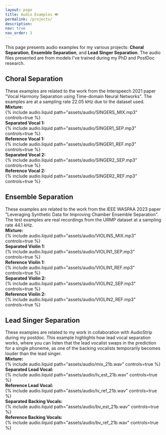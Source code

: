```yaml
---
layout: page
title: Audio Examples 🔊
permalink: /projects/
description: 
nav: true
nav_order: 3
---
```


This page presents audio examples for my various projects: **Choral Separation**, **Ensemble Separation**, and **Lead Singer Separation**. The audio files presented are from models I've trained during my PhD and PostDoc research.

<div class="row mt-3">
    <h2>Choral Separation</h2>
    <div class="caption">
    These examples are related to the work from the Interspeech 2021 paper "Vocal Harmony Separation using Time-domain Neural Networks". The examples are at a sampling rate 22.05 kHz due to the dataset used.
    </div>
    <div class="row">
        <div class="col-sm-6">
            <div><strong>Mixture:</strong></div>
            {% include audio.liquid path="assets/audio/SINGERS_MIX.mp3" controls=true %}
        </div>
        <div class="col-sm-3">
            <div><strong>Separated Vocal 1:</strong></div>
            {% include audio.liquid path="assets/audio/SINGER1_SEP.mp3" controls=true %}
            <div><strong>Reference Vocal 1:</strong></div>
            {% include audio.liquid path="assets/audio/SINGER1_REF.mp3" controls=true %}
        </div>
        <div class="col-sm-3">
             <div><strong>Separated Vocal 2:</strong></div>
            {% include audio.liquid path="assets/audio/SINGER2_SEP.mp3" controls=true %}
             <div><strong>Reference Vocal 2:</strong></div>
            {% include audio.liquid path="assets/audio/SINGER2_REF.mp3" controls=true %}
        </div>
    </div>
</div>

<div class="row mt-3">
    <h2>Ensemble Separation</h2>
    <div class="caption">
    These examples are related to the work from the IEEE WASPAA 2023 paper "Leveraging Synthetic Data for Improving Chamber Ensemble Separation". The test examples are real recordings from the URMP dataset at a sampling rate 44.1 kHz.
    </div>
    <div class="row">
        <div class="col-sm-6">
            <div><strong>Mixture:</strong></div>
            {% include audio.liquid path="assets/audio/VIOLINS_MIX.mp3" controls=true %}
        </div>
        <div class="col-sm-3">
            <div><strong>Separated Violin 1:</strong></div>
            {% include audio.liquid path="assets/audio/VIOLIN1_SEP.mp3" controls=true %}
            <div><strong>Reference Violin 1:</strong></div>
            {% include audio.liquid path="assets/audio/VIOLIN1_REF.mp3" controls=true %}
        </div>
        <div class="col-sm-3">
            <div><strong>Separated Violin 2:</strong></div>
            {% include audio.liquid path="assets/audio/VIOLIN2_SEP.mp3" controls=true %}
            <div><strong>Reference Violin 2:</strong></div>
            {% include audio.liquid path="assets/audio/VIOLIN2_REF.mp3" controls=true %}
        </div>
    </div>
</div>

<div class="row mt-3">
    <h2>Lead Singer Separation</h2>
    <div class="caption">
    These examples are related to my work in collaboration with AudioStrip during my postdoc. This example highlights how lead vocal separation works, where you can listen that the lead vocalist swaps in the prediction for a single phoneme, as one of the backing vocalists temporarily becomes louder than the lead singer.
    </div>
    <div class="row">
        <div class="col-sm-6">
            <div><strong>Mixture:</strong></div>
            {% include audio.liquid path="assets/audio/mix_21b.wav" controls=true %}
        </div>
        <div class="col-sm-3">
            <div><strong>Separated Lead Vocal:</strong></div>
            {% include audio.liquid path="assets/audio/lv_est_21b.wav" controls=true %}
            <div><strong>Reference Lead Vocal:</strong></div>
            {% include audio.liquid path="assets/audio/lv_ref_21b.wav" controls=true %}
        </div>
        <div class="col-sm-3">
            <div class="col-sm">
            <div><strong>Separated Backing Vocals:</strong></div>
           {% include audio.liquid path="assets/audio/bv_est_21b.wav" controls=true %}
            <div><strong>Reference Backing Vocals:</strong></div>
            {% include audio.liquid path="assets/audio/bv_ref_21b.wav" controls=true %}
        </div>
    </div>
</div>
